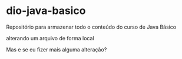 # dio-java-basico
Repositório para armazenar todo o conteúdo do curso de Java Básico

alterando um arquivo de forma local

Mas e se eu fizer mais alguma alteração?
